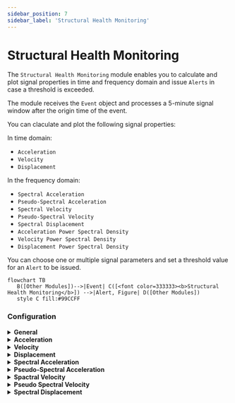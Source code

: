 ```yaml
---
sidebar_position: 7
sidebar_label: 'Structural Health Monitoring'
---
```


# Structural Health Monitoring
The `Structural Health Monitoring` module enables you to calculate and plot signal properties in time and frequency domain and issue `Alerts` in case a threshold is exceeded.

The module receives the `Event` object and processes a 5-minute signal window after the origin time of the event.

You can claculate and plot the following signal properties:

In time domain:
- `Acceleration`
- `Velocity`
- `Displacement`

In the frequency domain:
- `Spectral Acceleration`
- `Pseudo-Spectral Acceleration`
- `Spectral Velocity`
- `Pseudo-Spectral Velocity`
- `Spectral Displacement`
- `Acceleration Power Spectral Density`
- `Velocity Power Spectral Density`
- `Displacement Power Spectral Density`

You can choose one or multiple signal parameters and set a threshold value for an `Alert` to be issued.

```mermaid
flowchart TB
   B([Other Modules])-->|Event| C([<font color=333333><b>Structural Health Monitoring</b>]) -->|Alert, Figure| D([Other Modules])
   style C fill:#99CCFF
```
### Configuration

<details><summary><b>General</b></summary><p>

- `Verbose` [boolean]: `Logs` are printed in when set to true

</p></details>

<details><summary><b>Acceleration</b></summary><p>

- `Peak Value Alert` [boolean]: Turn on trigger for exceedance
- `Threshold` [float]: Threshold for alert
- `Plot` [boolean]: Plot and save a figure

</p></details>

<details><summary><b>Velocity</b></summary><p>

- `Peak Value Alert` [boolean]: Turn on trigger for exceedance
- `Threshold` [float]: Threshold for alert
- `Plot` [boolean]: Plot and save a figure

</p></details>

<details><summary><b>Displacement</b></summary><p>

- `Peak Value Alert` [boolean]: Turn on trigger for exceedance
- `Threshold` [float]: Threshold for alert
- `Plot` [boolean]: Plot and save a figure

</p></details>

<details><summary><b>Spectral Acceleration</b></summary><p>

- `Peak Value Alert` [boolean]: Turn on trigger for exceedance
- `Threshold` [float]: Threshold for alert
- `Plot` [boolean]: Plot and save a figure

</p></details>

<details><summary><b>Pseudo-Spectral Acceleration</b></summary><p>

- `Peak Value Alert` [boolean]: Turn on trigger for exceedance
- `Threshold` [float]: Threshold for alert
- `Plot` [boolean]: Plot and save a figure

</p></details>

<details><summary><b>Spactral Velocity</b></summary><p>

- `Peak Value Alert` [boolean]: Turn on trigger for exceedance
- `Threshold` [float]: Threshold for alert
- `Plot` [boolean]: Plot and save a figure

</p></details>

<details><summary><b>Pseudo Spectral Velocity</b></summary><p>

- `Peak Value Alert` [boolean]: Turn on trigger for exceedance
- `Threshold` [float]: Threshold for alert
- `Plot` [boolean]: Plot and save a figure

</p></details>

<details><summary><b>Spectral Displacement</b></summary><p>

- `Peak Value Alert` [boolean]: Turn on trigger for exceedance
- `Threshold` [float]: Threshold for alert
- `Plot` [boolean]: Plot and save a figure

</p></details>